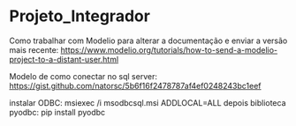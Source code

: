 # Projeto_Integrador

Como trabalhar com Modelio para alterar a documentação e enviar a versão mais recente:
  https://www.modelio.org/tutorials/how-to-send-a-modelio-project-to-a-distant-user.html
  
Modelo de como conectar no sql server:
https://gist.github.com/natorsc/5b6f16f2478787af4ef0248243bc1eef

instalar ODBC: 
	msiexec /i msodbcsql.msi ADDLOCAL=ALL
depois biblioteca pyodbc:
	 pip install pyodbc
